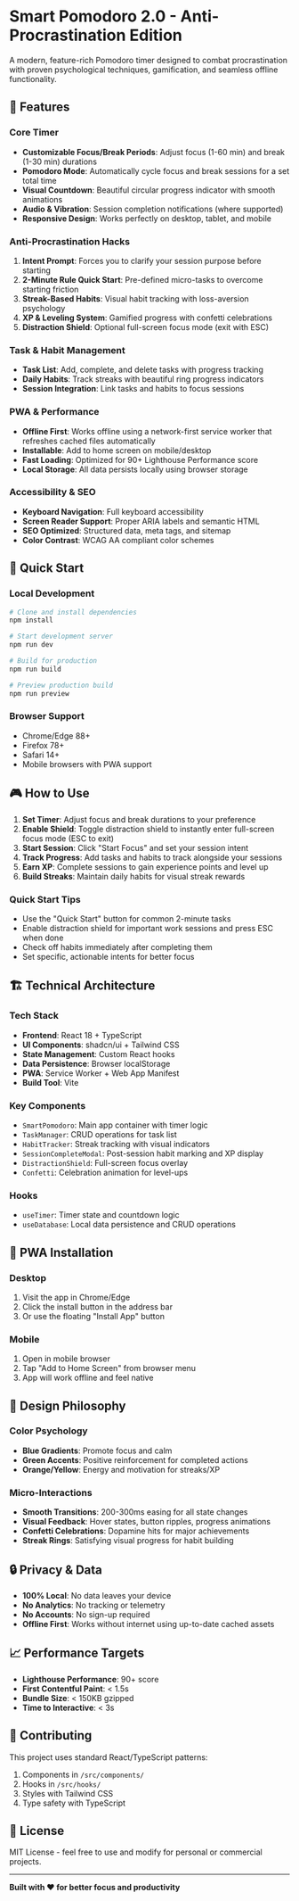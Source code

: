 
# Smart Pomodoro 2.0 - Anti-Procrastination Edition

A modern, feature-rich Pomodoro timer designed to combat procrastination with proven psychological techniques, gamification, and seamless offline functionality.

## 🎯 Features

### Core Timer
- **Customizable Focus/Break Periods**: Adjust focus (1-60 min) and break (1-30 min) durations
- **Pomodoro Mode**: Automatically cycle focus and break sessions for a set total time
- **Visual Countdown**: Beautiful circular progress indicator with smooth animations
- **Audio & Vibration**: Session completion notifications (where supported)
- **Responsive Design**: Works perfectly on desktop, tablet, and mobile

### Anti-Procrastination Hacks
1. **Intent Prompt**: Forces you to clarify your session purpose before starting
2. **2-Minute Rule Quick Start**: Pre-defined micro-tasks to overcome starting friction
3. **Streak-Based Habits**: Visual habit tracking with loss-aversion psychology
4. **XP & Leveling System**: Gamified progress with confetti celebrations
5. **Distraction Shield**: Optional full-screen focus mode (exit with ESC)

### Task & Habit Management
- **Task List**: Add, complete, and delete tasks with progress tracking
- **Daily Habits**: Track streaks with beautiful ring progress indicators
- **Session Integration**: Link tasks and habits to focus sessions

### PWA & Performance
- **Offline First**: Works offline using a network-first service worker that refreshes cached files automatically
- **Installable**: Add to home screen on mobile/desktop
- **Fast Loading**: Optimized for 90+ Lighthouse Performance score
- **Local Storage**: All data persists locally using browser storage

### Accessibility & SEO
- **Keyboard Navigation**: Full keyboard accessibility
- **Screen Reader Support**: Proper ARIA labels and semantic HTML
- **SEO Optimized**: Structured data, meta tags, and sitemap
- **Color Contrast**: WCAG AA compliant color schemes

## 🚀 Quick Start

### Local Development
```bash
# Clone and install dependencies
npm install

# Start development server
npm run dev

# Build for production
npm run build

# Preview production build
npm run preview
```

### Browser Support
- Chrome/Edge 88+
- Firefox 78+
- Safari 14+
- Mobile browsers with PWA support

## 🎮 How to Use

1. **Set Timer**: Adjust focus and break durations to your preference
2. **Enable Shield**: Toggle distraction shield to instantly enter full-screen focus mode (ESC to exit)
3. **Start Session**: Click "Start Focus" and set your session intent
4. **Track Progress**: Add tasks and habits to track alongside your sessions
5. **Earn XP**: Complete sessions to gain experience points and level up
6. **Build Streaks**: Maintain daily habits for visual streak rewards

### Quick Start Tips
- Use the "Quick Start" button for common 2-minute tasks
- Enable distraction shield for important work sessions and press ESC when done
- Check off habits immediately after completing them
- Set specific, actionable intents for better focus

## 🏗️ Technical Architecture

### Tech Stack
- **Frontend**: React 18 + TypeScript
- **UI Components**: shadcn/ui + Tailwind CSS
- **State Management**: Custom React hooks
- **Data Persistence**: Browser localStorage
- **PWA**: Service Worker + Web App Manifest
- **Build Tool**: Vite

### Key Components
- `SmartPomodoro`: Main app container with timer logic
- `TaskManager`: CRUD operations for task list
- `HabitTracker`: Streak tracking with visual indicators
- `SessionCompleteModal`: Post-session habit marking and XP display
- `DistractionShield`: Full-screen focus overlay
- `Confetti`: Celebration animation for level-ups

### Hooks
- `useTimer`: Timer state and countdown logic
- `useDatabase`: Local data persistence and CRUD operations

## 📱 PWA Installation

### Desktop
1. Visit the app in Chrome/Edge
2. Click the install button in the address bar
3. Or use the floating "Install App" button

### Mobile
1. Open in mobile browser
2. Tap "Add to Home Screen" from browser menu
3. App will work offline and feel native

## 🎨 Design Philosophy

### Color Psychology
- **Blue Gradients**: Promote focus and calm
- **Green Accents**: Positive reinforcement for completed actions
- **Orange/Yellow**: Energy and motivation for streaks/XP

### Micro-Interactions
- **Smooth Transitions**: 200-300ms easing for all state changes
- **Visual Feedback**: Hover states, button ripples, progress animations
- **Confetti Celebrations**: Dopamine hits for major achievements
- **Streak Rings**: Satisfying visual progress for habit building

## 🔒 Privacy & Data

- **100% Local**: No data leaves your device
- **No Analytics**: No tracking or telemetry
- **No Accounts**: No sign-up required
- **Offline First**: Works without internet using up-to-date cached assets

## 📈 Performance Targets

- **Lighthouse Performance**: 90+ score
- **First Contentful Paint**: < 1.5s
- **Bundle Size**: < 150KB gzipped
- **Time to Interactive**: < 3s

## 🤝 Contributing

This project uses standard React/TypeScript patterns:

1. Components in `/src/components/`
2. Hooks in `/src/hooks/`
3. Styles with Tailwind CSS
4. Type safety with TypeScript

## 📄 License

MIT License - feel free to use and modify for personal or commercial projects.

---

**Built with ❤️ for better focus and productivity**
